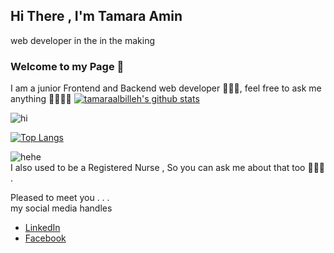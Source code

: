 
<!-- ![pic](./header07.png)-->
##  Hi There , I'm Tamara Amin
web developer in the in the making  
### Welcome to my Page 🥳
I am a junior Frontend and Backend web developer 👩🏻‍💻, feel free to ask me anything 💁🏻‍♀️🤔
[![tamaraalbilleh's github stats](https://github-readme-stats.vercel.app/api?username=tamaraalbilleh&show_icons=true&theme=default)](https://github.com/tamaraalbilleh/)

![hi](https://pa1.narvii.com/5653/884091bb411fd55ac65fae69a59d1b520fed01c7_hq.gif)

[![Top Langs](https://github-readme-stats.vercel.app/api/top-langs/?username=tamaraalbilleh&layout=compact)](https://github.com/anuraghazra/github-readme-stats)

![hehe](https://i.imgur.com/mWpUJKO.gif)
<br>
I also used to be a Registered Nurse , So you can ask me about that too 👩🏻‍⚕️ .

<!-- ![](https://anime-chan.me/uploads/posts/2014-10/1413366400_smile-3.gif) -->

Pleased to meet you . . . <br>
my social media handles
* [LinkedIn](https://www.linkedin.com/in/tamaraalbilleh/)
* [Facebook](https://web.facebook.com/tamaraalbella2) 
<br>
<!--Me to me going to sleep after all night coding :🌝🤔,
<br>

<!-- ![meme](https://github.com/tamaraalbilleh/tamaraalbilleh/blob/main/meme.jpg?raw=true) -->


<!--![kk](./F07.png) -->
